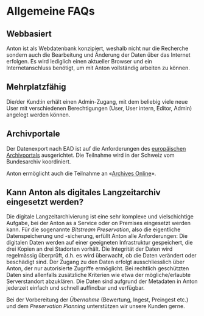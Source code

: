 # Allgemeine FAQs

## Webbasiert

Anton ist als Webdatenbank konzipiert, weshalb nicht nur die Recherche sondern auch die Bearbeitung und Änderung der Daten über das Internet erfolgen. Es wird lediglich einen aktueller Browser und ein Internetanschluss benötigt, um mit Anton vollständig arbeiten zu können.

## Mehrplatzfähig

Die/der Kund:in erhält einen Admin-Zugang, mit dem beliebig viele neue User mit verschiedenen Berechtigungen (User, User intern, Editor, Admin) angelegt werden können.

## Archivportale

Der Datenexport nach EAD ist auf die Anforderungen des [europäischen Archivportals](http://www.apex-project.eu) ausgerichtet. Die Teilnahme wird in der Schweiz vom Bundesarchiv koordiniert.

Anton ermöglicht auch die Teilnahme an «[Archives Online](https://archives-online.org)». 

## Kann Anton als digitales Langzeitarchiv eingesetzt werden?

Die digitale Langzeitarchivierung ist eine sehr komplexe und vielschichtige Aufgabe, bei der Anton as a Service oder on Premises eingesetzt werden kann. Für die sogenannte _Bitstream Preservation_, also die eigentliche Datenspeicherung und -sicherung, erfüllt Anton alle Anforderungen: Die digitalen Daten werden auf einer geeigneten Infrastruktur gespeichert, die drei Kopien an drei Stadorten vorhält. Die Integrität der Daten wird regelmässig überprüft, d.h. es wird überwacht, ob die Daten verändert oder beschädigt sind. Der Zugang zu den Daten erfolgt ausschliesslich über Anton, der nur autorisierte Zugriffe ermöglicht. Bei rechtlich geschützten Daten sind allenfalls zusätzliche Kriterien wie etwa der mögliche/erlaubte Serverstandort abzuklären. Die Daten sind aufgrund der Metadaten in Anton jederzeit einfach und schnell auffindbar und verfügbar. 

Bei der Vorbereitung der _Übernahme_ (Bewertung, Ingest, Preingest etc.) und dem _Preservation Planning_ unterstützen wir unsere Kunden gerne.
